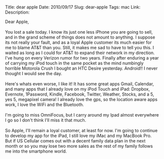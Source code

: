 Title: dear apple
Date: 2010/09/17
Slug: dear-apple
Tags: mac
Link: 
Description: 


Dear Apple,<br /><br />You lost a sale today.  I know its just one less iPhone you are going to sell, and in the grand scheme of things does not amount to anything.  I suppose its not really your fault, and as a loyal Apple customer its much easier for me to blame AT&T than you.  Still, it makes me sad to have to tell you this.  I waited as long as I could for AT&T to expand their network in my direction. I've hung on every Verizon rumor for two years.  Finally after enduring a year of carrying my iPod touch in the same pocket as the mind numbingly horrible Motorola Crush I bought an HTC Desire yesterday.  Android!! I never thought I would see the day.<br /><br />Here's whats even worse, I like it!  It has some great apps Gmail, Calendar, and many apps that I already love on my iPod Touch and iPad:  Dropbox, Evernote, 1Password, Kindle, Facebook, Twitter, Weather, Stocks, and a 5, yes 5, megapixel camera!  I already love the gps, so the location aware apps work, I love the WiFi and the Bluetooth.<br /><br />I'm going to miss OmniFocus, but I carry around my Ipad almost everywhere I go so I don't think I'll miss it that much.<br /><br />So Apple, I'll remain a loyal customer, at least for now.  I'm going to continue to develop my app for the iPad, I still love my iMac and my MacBook Pro.  But if US Cellular comes out with a decent family data plan in the next month or so you may lose two more sales as the rest of my family follows me into the smartphone world.<br /><div class="blogger-post-footer"><img width='1' height='1' src='https://blogger.googleusercontent.com/tracker/2759017781463016019-7948861859540801287?l=blog.bonelakesoftware.com' alt='' /></div>

